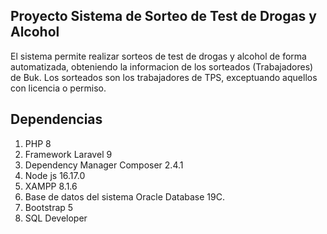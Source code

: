 ## Proyecto Sistema de Sorteo de Test de Drogas y Alcohol

El sistema permite realizar sorteos de test de drogas y alcohol de forma automatizada, obteniendo la informacion de los sorteados (Trabajadores) de Buk. Los sorteados
son los trabajadores de TPS, exceptuando aquellos con licencia o permiso.

## Dependencias

1.	PHP 8
2.	Framework Laravel 9
3.	Dependency Manager Composer 2.4.1
4.	Node js 16.17.0
5.	XAMPP 8.1.6
6.  Base de datos del sistema Oracle Database 19C.
7.  Bootstrap 5
8.	SQL Developer


